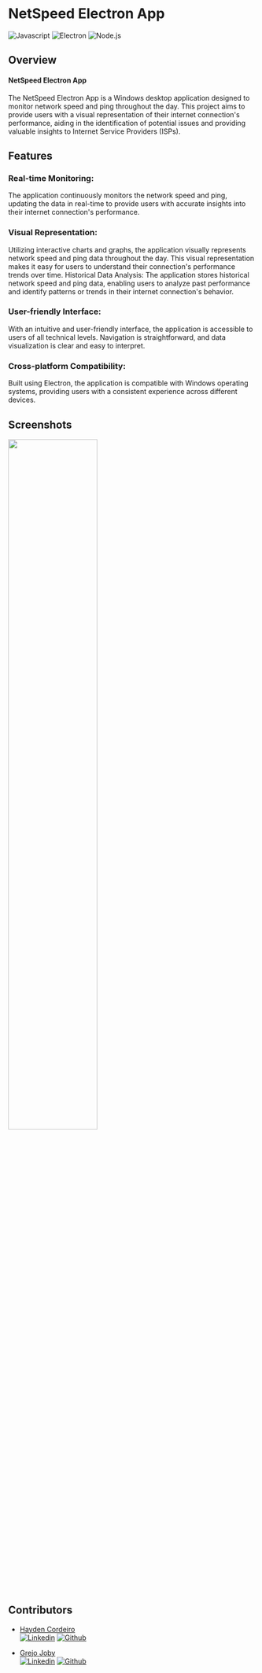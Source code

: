 # NetSpeed Electron App

![Javascript](https://img.shields.io/badge/Javascript-F7DF1E?style=for-the-badge&logo=javascript&logoColor=black)
![Electron](https://img.shields.io/badge/Electron-47848F?style=for-the-badge&logo=electron&logoColor=white)
![Node.js](https://img.shields.io/badge/Node.js-43853D?style=for-the-badge&logo=node.js&logoColor=white)

## Overview

#### NetSpeed Electron App

The NetSpeed Electron App is a Windows desktop application designed to monitor network speed and ping throughout the day. This project aims to provide users with a visual representation of their internet connection's performance, aiding in the identification of potential issues and providing valuable insights to Internet Service Providers (ISPs).

## Features
### Real-time Monitoring: 
The application continuously monitors the network speed and ping, updating the data in real-time to provide users with accurate insights into their internet connection's performance.
### Visual Representation:
Utilizing interactive charts and graphs, the application visually represents network speed and ping data throughout the day. This visual representation makes it easy for users to understand their connection's performance trends over time.
Historical Data Analysis:
The application stores historical network speed and ping data, enabling users to analyze past performance and identify patterns or trends in their internet connection's behavior.
### User-friendly Interface:
With an intuitive and user-friendly interface, the application is accessible to users of all technical levels. Navigation is straightforward, and data visualization is clear and easy to interpret.
### Cross-platform Compatibility:
Built using Electron, the application is compatible with Windows operating systems, providing users with a consistent experience across different devices.
## Screenshots

<img src="./screenshots/1.jpg" width="60%" /> <br>


## Contributors <a id="contributors"></a>

-  [Hayden Cordeiro](https://hayden.co.in/)<br>
   [![Linkedin](https://img.shields.io/badge/LinkedIn-0077B5?style=for-the-badge&logo=linkedin&logoColor=white)](https://www.linkedin.com/in/haydencordeiro/)
   [![Github](https://img.shields.io/badge/GitHub-100000?style=for-the-badge&logo=github&logoColor=white)](https://github.com/haydencordeiro)

-  [Grejo Joby](https://grejo.in/)<br>
   [![Linkedin](https://img.shields.io/badge/LinkedIn-0077B5?style=for-the-badge&logo=linkedin&logoColor=white)](https://www.linkedin.com/in/grejojoby/)
   [![Github](https://img.shields.io/badge/GitHub-100000?style=for-the-badge&logo=github&logoColor=white)](https://github.com/grejojoby)
